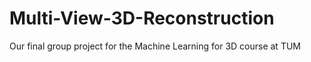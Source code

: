 # Multi-View-3D-Reconstruction
Our final group project for the Machine Learning for 3D course at TUM 

